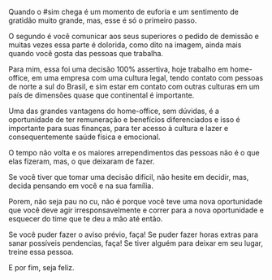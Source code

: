 Quando o #sim chega é um momento de euforia e um sentimento de gratidão muito grande, mas, esse é só o primeiro passo.

O segundo é você comunicar aos seus superiores o pedido de demissão e muitas vezes essa parte é dolorida, como dito na imagem, ainda mais quando você gosta das pessoas que trabalha.

Para mim, essa foi uma decisão 100% assertiva, hoje trabalho em home-office, em uma empresa com uma cultura legal, tendo contato com pessoas de norte a sul do Brasil, e sim estar em contato com outras culturas em um país de dimensões quase que continental é importante.

Uma das grandes vantagens do home-office, sem dúvidas, é a oportunidade de ter remuneração e benefícios diferenciados e isso é importante para suas finanças, para ter acesso à cultura e lazer e consequentemente saúde física e emocional.

O tempo não volta e os maiores arrependimentos das pessoas não é o que elas fizeram, mas, o que deixaram de fazer.

Se você tiver que tomar uma decisão difícil, não hesite em decidir, mas, decida pensando em você e na sua família.

Porem, não seja pau no cu, não é porque você teve uma nova oportunidade que você deve agir irresponsavelmente e correr para a nova oportunidade e esquecer do time que te deu a mão até então.

Se você puder fazer o aviso prévio, faça! Se puder fazer horas extras para sanar possíveis pendencias, faça! Se tiver alguém para deixar em seu lugar, treine essa pessoa.

E por fim, seja feliz.
